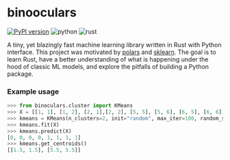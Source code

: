 # binooculars
[![PyPI version](https://badge.fury.io/py/binooculars.svg)](https://badge.fury.io/py/binooculars)
![python](https://github.com/hbenedek/binooculars/actions/workflows/python.yml/badge.svg)
![rust](https://github.com/hbenedek/binooculars/actions/workflows/rust.yml/badge.svg)

A tiny, yet blazingly fast machine learning library written in Rust with Python interface.
This project was motivated by [polars](https://github.com/pola-rs/polars) and [sklearn](https://github.com/scikit-learn/scikit-learn). 
The goal is to learn Rust, have a better understanding of what is happening under the hood of classic ML models, and explore the pitfalls of building a Python package.

### Example usage

```python
>>> from binoculars.cluster import KMeans
>>> X = [[1, 1], [1, 2], [2, 1],[2, 2], [5, 5], [5, 6], [6, 5], [6, 6]]
>>> kmeans = KMeans(n_clusters=2, init="random", max_iter=100, random_state=0)
>>> kmeans.fit(X)
>>> kmeans.predict(X)
[0, 0, 0, 0, 1, 1, 1, 1]
>>> kmeans.get_centroids()
[[1.5, 1.5], [5.5, 5.5]]
```

